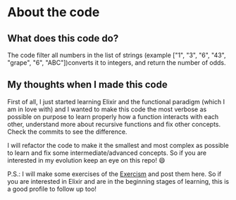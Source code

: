 # About the code

## What does this code do?

The code filter all numbers in the list of strings (example ["1", "3", "6", "43", "grape", "6", "ABC"])converts it to integers, and return the number of odds. 

## My thoughts when I made this code

First of all, I just started learning Elixir and the functional paradigm (which I am in love with) and I wanted to make this code the most verbose as possible on purpose to learn properly how a function interacts with each other, understand more about recursive functions and fix other concepts. Check the commits to see the difference.

I will refactor the code to make it the smallest and most complex as possible to learn and fix some intermediate/advanced concepts. So if you are interested in my evolution keep an eye on this repo! :smile:

P.S.: I will make some exercises of the [Exercism](https://exercism.org/tracks/elixir) and post them here. So if you are interested in Elixir and are in the beginning stages of learning, this is a good profile to follow up too!






